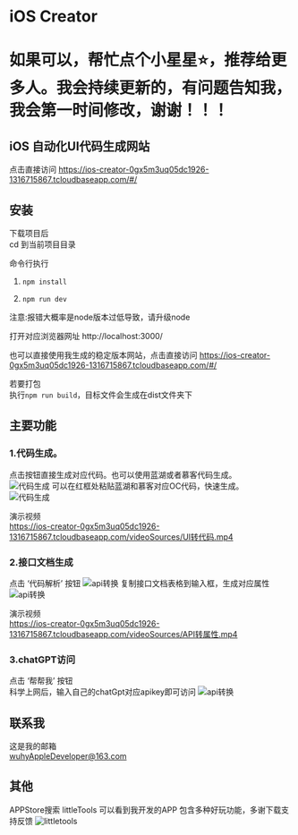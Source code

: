 # iOS Creator   
# 如果可以，帮忙点个小星星⭐️，推荐给更多人。我会持续更新的，有问题告知我，我会第一时间修改，谢谢！！！
## iOS 自动化UI代码生成网站  
点击直接访问
https://ios-creator-0gx5m3uq05dc1926-1316715867.tcloudbaseapp.com/#/

## 安装
下载项目后  
cd 到当前项目目录

命令行执行  
1. ```npm install```            

2. ```npm run dev```

注意:报错大概率是node版本过低导致，请升级node

打开对应浏览器网址
http://localhost:3000/

也可以直接使用我生成的稳定版本网站，点击直接访问
https://ios-creator-0gx5m3uq05dc1926-1316715867.tcloudbaseapp.com/#/

若要打包  
执行```npm run build```，目标文件会生成在dist文件夹下

## 主要功能  
### 1.代码生成。 
点击按钮直接生成对应代码。也可以使用蓝湖或者慕客代码生成。   
![](./markdown-sources/代码生成1.png '代码生成')
可以在红框处粘贴蓝湖和慕客对应OC代码，快速生成。  
![](./markdown-sources/蓝湖代码.png '代码生成') 

演示视频   
https://ios-creator-0gx5m3uq05dc1926-1316715867.tcloudbaseapp.com/videoSources/UI转代码.mp4
  
### 2.接口文档生成
点击 ‘代码解析’ 按钮
  ![](./markdown-sources/api转换.png 'api转换') 
复制接口文档表格到输入框，生成对应属性
![](./markdown-sources/接口转文档.png 'api转换') 

演示视频   
https://ios-creator-0gx5m3uq05dc1926-1316715867.tcloudbaseapp.com/videoSources/API转属性.mp4


### 3.chatGPT访问

点击 ‘帮帮我’ 按钮  
科学上网后，输入自己的chatGpt对应apikey即可访问
![](./markdown-sources/chatGpt.png 'api转换') 

## 联系我
这是我的邮箱  
wuhyAppleDeveloper@163.com
  
## 其他
APPStore搜索 littleTools 可以看到我开发的APP
包含多种好玩功能，多谢下载支持反馈
![](./markdown-sources/littletools.jpg 'littletools') 

